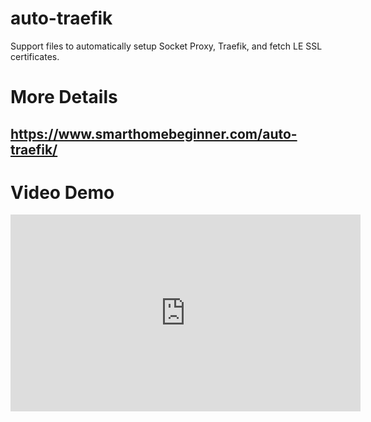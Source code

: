 # auto-traefik
Support files to automatically setup Socket Proxy, Traefik, and fetch LE SSL certificates.

# More Details
## https://www.smarthomebeginner.com/auto-traefik/

# Video Demo
<iframe width="560" height="315" src="https://www.youtube.com/embed/HOzcr1TB-K4?si=hd2RWvt-SeN-_cR9" title="YouTube video player" frameborder="0" allow="accelerometer; autoplay; clipboard-write; encrypted-media; gyroscope; picture-in-picture; web-share" allowfullscreen></iframe>
